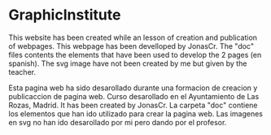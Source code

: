 # GraphicInstitute
This website has been created while an lesson of creation and publication of webpages. This webpage has been develloped by JonasCr. The "doc" files contents the elements that have been used to develop the 2 pages (en spanish). The svg image have not been created by me but given by the teacher.

Esta pagina web ha sido desarollado durante una formacion de creacion y publicaccion de pagina web. Curso desarollado en el Ayuntamiento de Las Rozas, Madrid. It has been created by JonasCr. La carpeta "doc" contiene los elementos que han ido utilizado para crear la pagina web. Las imagenes en svg no han ido desarollado por mi pero dando por el profesor.
